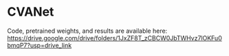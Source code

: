 # CVANet
Code, pretrained weights, and results are available here:
https://drive.google.com/drive/folders/1JxZF8T_zCBCW0JbTWHvz7lOKFu0bmqP7?usp=drive_link
